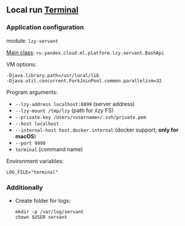 ## Local run [Terminal](../lzy-servant)

### Application configuration

module: `lzy-servant`

[Main class](src/main/java/ru/yandex/cloud/ml/platform/lzy/servant/BashApi.java):
`ru.yandex.cloud.ml.platform.lzy.servant.BashApi`

VM options:
```
-Djava.library.path=/usr/local/lib
-Djava.util.concurrent.ForkJoinPool.common.parallelism=32 
```

Program arguments:
* `--lzy-address localhost:8899` (server address)
* `--lzy-mount /tmp/lzy` (path for ʎzy FS)
* `--private-key /Users/<username>/.ssh/private.pem`
* `--host localhost`
* `--internal-host host.docker.internal` (docker support; **only for macOS**)
* `--port 9990`
* `terminal` (command name)

Environment variables:
```
LOG_FILE="terminal"
```

### Additionally

* Create folder for logs:
  ```
  mkdir -p /var/log/servant
  chown $USER servant
  ```